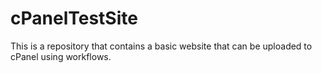 # cPanelTestSite
This is a repository that contains a basic website that can be uploaded to cPanel using workflows.
